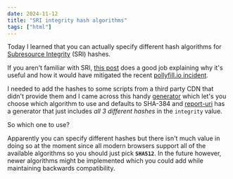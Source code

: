 ```yaml
---
date: 2024-11-12
title: "SRI integrity hash algorithms"
tags: ["html"]
---
```



Today I learned that you can actually specify different hash algorithms for [Subresource Integrity](https://developer.mozilla.org/en-US/docs/Web/Security/Subresource_Integrity) (SRI) hashes.

If you aren't familiar with SRI, [this post](https://frontendmasters.com/blog/script-integrity/) does a good job explaining why it's useful and how it would have mitigated the recent [pollyfill.io incident](https://www.securityweek.com/polyfill-supply-chain-attack-hits-over-100k-websites/).

I needed to add the hashes to some scripts from a third party CDN that didn't provide them and I came across this handy [generator](https://www.srihash.org/) which let's you choose which algorithm to use and defaults to SHA-384 and [report-uri](https://report-uri.com/home/sri_hash) has a generator that just includes _all 3 different hashes_ in the `integrity` value.

So which one to use?

Apparently you can specify different hashes but there isn't much value in doing so at the moment since all modern browsers support all of the available algorithms so you should just pick **`SHA512`**.
In the future however, newer algorithms might be implemented which you could add while maintaining backwards compatibility.

